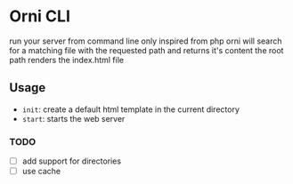 # Orni CLI

run your server from command line only inspired from php orni will search for a matching file with the requested path and returns it's content
the root path renders the index.html file

## Usage
-   `init`: create a default html template in the current directory
-   `start`: starts the web server

### TODO
-   [ ] add support for directories
-   [ ] use cache
